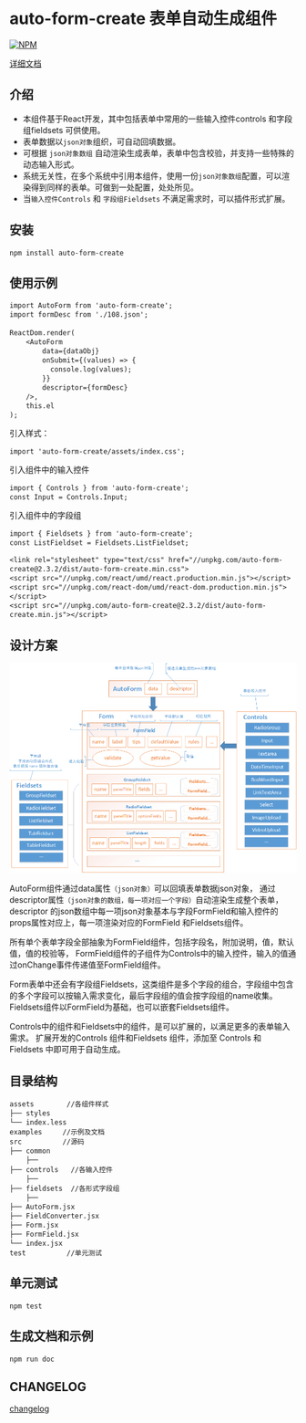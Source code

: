 # auto-form-create 表单自动生成组件

[![NPM](https://nodei.co/npm/auto-form-create.png)](https://nodei.co/npm/auto-form-create/)

[详细文档](https://zhangkun-jser.github.io/auto-form-doc)  

## 介绍
- 本组件基于React开发，其中包括表单中常用的一些输入控件controls 和字段组fieldsets 可供使用。
- 表单数据以`json对象`组织，可自动回填数据。
- 可根据 `json对象数组` 自动渲染生成表单，表单中包含校验，并支持一些特殊的动态输入形式。
- 系统无关性，在多个系统中引用本组件，使用一份`json对象数组`配置，可以渲染得到同样的表单。可做到一处配置，处处所见。
- 当`输入控件Controls` 和 `字段组Fieldsets` 不满足需求时，可以插件形式扩展。


## 安装
```
npm install auto-form-create
```

## 使用示例
```
import AutoForm from 'auto-form-create';
import formDesc from './108.json';

ReactDom.render(
    <AutoForm
        data={dataObj}
        onSubmit={(values) => {
          console.log(values);
        }}
        descriptor={formDesc}
    />,
    this.el
);
```
引入样式：
```
import 'auto-form-create/assets/index.css';
```

引入组件中的输入控件
```
import { Controls } from 'auto-form-create';
const Input = Controls.Input;
```

引入组件中的字段组
```
import { Fieldsets } from 'auto-form-create';
const ListFieldset = Fieldsets.ListFieldset;
```

```
<link rel="stylesheet" type="text/css" href="//unpkg.com/auto-form-create@2.3.2/dist/auto-form-create.min.css">
<script src="//unpkg.com/react/umd/react.production.min.js"></script>
<script src="//unpkg.com/react-dom/umd/react-dom.production.min.js"></script>
<script src="//unpkg.com/auto-form-create@2.3.2/dist/auto-form-create.min.js"></script>
```

## 设计方案
![image](./assets/auto-form.png)

AutoForm组件通过data属性`（json对象）`可以回填表单数据json对象，
通过descriptor属性`（json对象的数组，每一项对应一个字段）`自动渲染生成整个表单，
descriptor 的json数组中每一项json对象基本与字段FormField和输入控件的props属性对应上，每一项渲染对应的FormField 和Fieldsets组件。

所有单个表单字段全部抽象为FormField组件，包括字段名，附加说明，值，默认值，值的校验等，
FormField组件的子组件为Controls中的输入控件，输入的值通过onChange事件传递值至FormField组件。

Form表单中还会有字段组Fieldsets，这类组件是多个字段的组合，字段组中包含的多个字段可以按输入需求变化，最后字段组的值会按字段组的name收集。
Fieldsets组件以FormField为基础，也可以嵌套Fieldsets组件。

Controls中的组件和Fieldsets中的组件，是可以扩展的，以满足更多的表单输入需求。
扩展开发的Controls 组件和Fieldsets 组件，添加至 Controls 和 Fieldsets 中即可用于自动生成。

## 目录结构
```
assets        //各组件样式
├── styles
└── index.less
examples     //示例及文档
src          //源码
├── common      
    ├── 
├── controls   //各输入控件
    ├── 
├── fieldsets  //各形式字段组
    ├── 
├── AutoForm.jsx
├── FieldConverter.jsx
├── Form.jsx
├── FormField.jsx
└── index.jsx
test          //单元测试
```

## 单元测试
```
npm test
```

## 生成文档和示例
```
npm run doc
```

## CHANGELOG
[changelog](./CHANGELOG.md)
